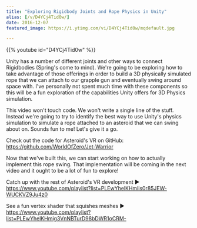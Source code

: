 ```yaml
---
title: "Exploring Rigidbody Joints and Rope Physics in Unity"
alias: [/v/D4YCj4Tid0w/]
date: 2016-12-07
featured_image: https://i.ytimg.com/vi/D4YCj4Tid0w/mqdefault.jpg

---
```


{{% youtube id="D4YCj4Tid0w" %}}

Unity has a number of different joints and other ways to connect Rigidbodies (Spring's come to mind). We're going to be exploring how to take advantage of those offerings in order to build a 3D physically simulated rope that we can attach to our grapple gun and eventually swing around space with. I've personally not spent much time with these components so this will be a fun exploration of the capabilities Unity offers for 3D Physics simulation.

This video won't touch code. We won't write a single line of the stuff. Instead we're going to try to identify the best way to use Unity's physics simulation to simulate a rope attached to an asteroid that we can swing about on. Sounds fun to me! Let's give it a go.

Check out the code for Asteroid's VR on GitHub: https://github.com/WorldOfZero/Jet-Warrior

Now that we've built this, we can start working on how to actually implement this rope swing. That implementation will be coming in the next video and it ought to be a lot of fun to explore!

Catch up with the rest of Asteroid's VR development  ▶  https://www.youtube.com/playlist?list=PLEwYhelKHmiis0r85JEW-WUCKVZ9Ju4z0

See a fun vertex shader that squishes meshes  ▶  https://www.youtube.com/playlist?list=PLEwYhelKHmig3VnNBTurD98bDWR1oCRM-